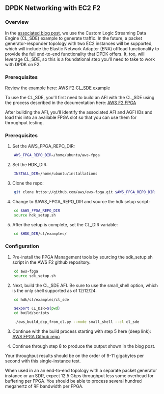 ## DPDK Networking with EC2 F2

### Overview

In the [associated blog post](https://aws.amazon.com/blogs/publicsector/agile-satellite-communication-ground-systems-with-amazon-ec2-f2-fpga-solutions/), we use the Custom Logic Streaming Data Engine (CL_SDE) example to generate traffic. In the future, a packet generator-responder topology with two EC2 instances will be supported, which will include the Elastic Network Adapter (ENA) offload functionality to provide the full end-to-end functionality that DPDK offers. It, too, will leverage CL_SDE, so this is a foundational step you'll need to take to work with DPDK on F2.

### Prerequisites
Review the example here: [AWS F2 CL_SDE example](https://github.com/aws/aws-fpga/blob/f2/hdk/cl/examples/cl_sde/README.md)

To use the CL_SDE, you'll first need to build an AFI with the CL_SDE using the process described in the documentation here: [AWS F2 FPGA](https://github.com/aws/aws-fpga/blob/f2/hdk/README.md)

After building the AFI, you'll identify the associated AFI and AGFI IDs and load this into an available FPGA slot so that you can use them for throughput testing.

### Prerequisites
1. Set the AWS_FPGA_REPO_DIR:

```bash
    AWS_FPGA_REPO_DIR=/home/ubuntu/aws-fpga
```
2. Set the HDK_DIR:

```bash
    INSTALL_DIR=/home/ubuntu/installations
```

3. Clone the repo:

```bash
    git clone https://github.com/aws/aws-fpga.git $AWS_FPGA_REPO_DIR
```

4. Change to $AWS_FPGA_REPO_DIR and source the hdk setup script:

```bash
    cd $AWS_FPGA_REPO_DIR
    source hdk_setup.sh
```

5. After the setup is complete, set the CL_DIR variable:

```bash
    cd $HDK_DIR/cl/examples/
```


### Configuration
1. Pre-install the FPGA Management tools by sourcing the sdk_setup.sh script in the AWS F2 github repository.

```bash
    cd aws-fpga
    source sdk_setup.sh
```

2. Next, build the CL_SDE AFI. Be sure to use the small_shell option, which is the only shell supported as of 12/12/24.

```bash
    cd hdk/cl/examples/cl_sde

    $export CL_DIR=$(pwd)
    cd build/scripts

    ./aws_build_dcp_from_cl.py --mode small_shell --cl cl_sde
```

3. Continue with the build process starting with step 5 here (deep link): [AWS FPGA Github repo](https://github.com/aws/aws-fpga/blob/f2/hdk/README.md#step-5-explore-build-artifacts)

4. Continue through step 8 to produce the output shown in the blog post.

Your throughput results should be on the order of 9-11 gigabytes per second with this single-instance test.

When used in an an end-to-end topology with a separate packet generator instance or an SDR, expect 12.5 Gbps throughput less some overhead for buffering per FPGA. You should be able to process several hundred megahertz of RF bandwidth per FPGA.
